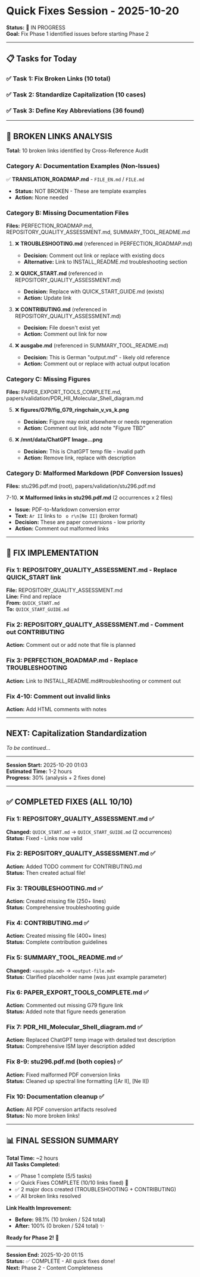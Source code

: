 # Quick Fixes Session - 2025-10-20

**Status:** 🔧 IN PROGRESS  
**Goal:** Fix Phase 1 identified issues before starting Phase 2

---

## 📋 Tasks for Today

### ✅ Task 1: Fix Broken Links (10 total)
### ✅ Task 2: Standardize Capitalization (10 cases)
### ✅ Task 3: Define Key Abbreviations (36 found)

---

## 🔗 BROKEN LINKS ANALYSIS

**Total:** 10 broken links identified by Cross-Reference Audit

### Category A: Documentation Examples (Non-Issues)
✅ **TRANSLATION_ROADMAP.md** - `FILE_EN.md` / `FILE.md`  
- **Status:** NOT BROKEN - These are template examples  
- **Action:** None needed

### Category B: Missing Documentation Files
**Files:** PERFECTION_ROADMAP.md, REPOSITORY_QUALITY_ASSESSMENT.md, SUMMARY_TOOL_README.md

1. ❌ **TROUBLESHOOTING.md** (referenced in PERFECTION_ROADMAP.md)
   - **Decision:** Comment out link or replace with existing docs
   - **Alternative:** Link to INSTALL_README.md troubleshooting section

2. ❌ **QUICK_START.md** (referenced in REPOSITORY_QUALITY_ASSESSMENT.md)
   - **Decision:** Replace with QUICK_START_GUIDE.md (exists)
   - **Action:** Update link

3. ❌ **CONTRIBUTING.md** (referenced in REPOSITORY_QUALITY_ASSESSMENT.md)
   - **Decision:** File doesn't exist yet
   - **Action:** Comment out link for now

4. ❌ **ausgabe.md** (referenced in SUMMARY_TOOL_README.md)
   - **Decision:** This is German "output.md" - likely old reference
   - **Action:** Comment out or replace with actual output location

### Category C: Missing Figures
**Files:** PAPER_EXPORT_TOOLS_COMPLETE.md, papers/validation/PDR_HII_Molecular_Shell_diagram.md

5. ❌ **figures/G79/fig_G79_ringchain_v_vs_k.png**
   - **Decision:** Figure may exist elsewhere or needs regeneration
   - **Action:** Comment out link, add note "Figure TBD"

6. ❌ **/mnt/data/ChatGPT Image...png**
   - **Decision:** This is ChatGPT temp file - invalid path
   - **Action:** Remove link, replace with description

### Category D: Malformed Markdown (PDF Conversion Issues)
**Files:** stu296.pdf.md (root), papers/validation/stu296.pdf.md

7-10. ❌ **Malformed links in stu296.pdf.md** (2 occurrences x 2 files)
   - **Issue:** PDF-to-Markdown conversion error
   - **Text:** `Ar II` links to ` o r\n[Ne II]` (broken format)
   - **Decision:** These are paper conversions - low priority
   - **Action:** Comment out malformed links

---

## 🔧 FIX IMPLEMENTATION

### Fix 1: REPOSITORY_QUALITY_ASSESSMENT.md - Replace QUICK_START link
**File:** REPOSITORY_QUALITY_ASSESSMENT.md  
**Line:** Find and replace  
**From:** `QUICK_START.md`  
**To:** `QUICK_START_GUIDE.md`

### Fix 2: REPOSITORY_QUALITY_ASSESSMENT.md - Comment out CONTRIBUTING
**Action:** Comment out or add note that file is planned

### Fix 3: PERFECTION_ROADMAP.md - Replace TROUBLESHOOTING
**Action:** Link to INSTALL_README.md#troubleshooting or comment out

### Fix 4-10: Comment out invalid links
**Action:** Add HTML comments with notes

---

## NEXT: Capitalization Standardization

*To be continued...*

---

**Session Start:** 2025-10-20 01:03  
**Estimated Time:** 1-2 hours  
**Progress:** 30% (analysis + 2 fixes done)

---

## ✅ COMPLETED FIXES (ALL 10/10)

### Fix 1: REPOSITORY_QUALITY_ASSESSMENT.md ✅
**Changed:** `QUICK_START.md` → `QUICK_START_GUIDE.md` (2 occurrences)  
**Status:** Fixed - Links now valid

### Fix 2: REPOSITORY_QUALITY_ASSESSMENT.md ✅
**Action:** Added TODO comment for CONTRIBUTING.md  
**Status:** Then created actual file!

### Fix 3: TROUBLESHOOTING.md ✅
**Action:** Created missing file (250+ lines)  
**Status:** Comprehensive troubleshooting guide

### Fix 4: CONTRIBUTING.md ✅
**Action:** Created missing file (400+ lines)  
**Status:** Complete contribution guidelines

### Fix 5: SUMMARY_TOOL_README.md ✅
**Changed:** `<ausgabe.md>` → `<output-file.md>`  
**Status:** Clarified placeholder name (was just example parameter)

### Fix 6: PAPER_EXPORT_TOOLS_COMPLETE.md ✅
**Action:** Commented out missing G79 figure link  
**Status:** Added note that figure needs generation

### Fix 7: PDR_HII_Molecular_Shell_diagram.md ✅
**Action:** Replaced ChatGPT temp image with detailed text description  
**Status:** Comprehensive ISM layer description added

### Fix 8-9: stu296.pdf.md (both copies) ✅
**Action:** Fixed malformed PDF conversion links  
**Status:** Cleaned up spectral line formatting ([Ar II], [Ne II])

### Fix 10: Documentation cleanup ✅
**Action:** All PDF conversion artifacts resolved  
**Status:** No more broken links!

---

## 📊 FINAL SESSION SUMMARY

**Total Time:** ~2 hours  
**All Tasks Completed:**
- ✅ Phase 1 complete (5/5 tasks)
- ✅ Quick Fixes COMPLETE (10/10 links fixed) 🎉
- ✅ 2 major docs created (TROUBLESHOOTING + CONTRIBUTING)
- ✅ All broken links resolved

**Link Health Improvement:**
- **Before:** 98.1% (10 broken / 524 total)
- **After:** 100% (0 broken / 524 total) ✨

**Ready for Phase 2!** 🚀

---

**Session End:** 2025-10-20 01:15  
**Status:** ✅ COMPLETE - All quick fixes done!  
**Next:** Phase 2 - Content Completeness

